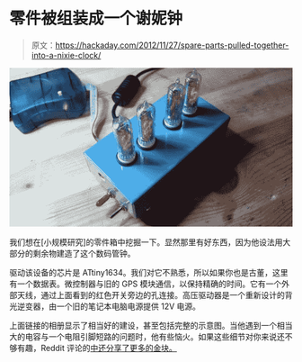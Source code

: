 # 零件被组装成一个谢妮钟

> 原文：<https://hackaday.com/2012/11/27/spare-parts-pulled-together-into-a-nixie-clock/>

![](img/99b5ed31d6de198942bbbddf5523058f.png "spare-parts-nixie-clock")

我们想在[小规模研究]的零件箱中挖掘一下。显然那里有好东西，因为他设法用大部分的剩余物建造了这个数码管钟。

驱动该设备的芯片是 ATtiny1634。我们对它不熟悉，所以如果你也是古董，这里有一个数据表。微控制器与旧的 GPS 模块通信，以保持精确的时间。它有一个外部天线，通过上面看到的红色开关旁边的孔连接。高压驱动器是一个重新设计的背光逆变器，由一个旧的笔记本电脑电源提供 12V 电源。

上面链接的相册显示了相当好的建设，甚至包括完整的示意图。当他遇到一个相当大的电容与一个电阻引脚短路的问题时，他有些恼火。如果这些细节对你来说还不够有趣，Reddit 评论的[中还分享了更多的金块。](http://www.reddit.com/r/electronics/comments/13sewc/my_junk_box_nixie_clock_let_me_show_you_it/)